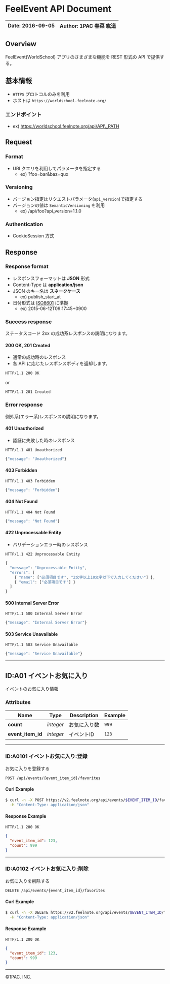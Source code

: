 FeelEvent API Document
============

| Date: 2016-09-05 | Author: 1PAC 春菜 紘道 |
|---|---|

## Overview
FeelEvent(WorldSchool) アプリのさまざまな機能を REST 形式の API で提供する。

## 基本情報
- `HTTPS` プロトコルのみを利用
- ホストは `https://worldschool.feelnote.org/`

### エンドポイント
- ex) https://worldschool.feelnote.org/api/API\_PATH

## Request

### Format
- URI クエリを利用してパラメータを指定する
    - ex) ?foo=bar&baz=qux

### Versioning
* バージョン指定はリクエストパラメータ(`api_version`)で指定する
* バージョンの値は `SemanticVersioning` を利用
    * ex) /api/foo?api\_version=1.1.0

### Authentication
* CookieSession 方式

## Response

### Response format
- レスポンスフォーマットは **JSON** 形式
- Content-Type は **application/json**
- JSON のキー名は **スネークケース**
    - ex) publish\_start\_at
- 日付形式は [ISO8601](https://ja.wikipedia.org/wiki/ISO_8601) に準拠
    - ex) 2015-06-12T09:17:45+0900

### Success response
ステータスコード 2xx の成功系レスポンスの説明になります。

#### 200 OK, 201 Created
- 通常の成功時のレスポンス
- 各 API に応じたレスポンスボディを返却します。

```
HTTP/1.1 200 OK
```

or

```
HTTP/1.1 201 Created
```

### Error response
例外系(エラー系)レスポンスの説明になります。

#### 401 Unauthorized
- 認証に失敗した時のレスポンス

```
HTTP/1.1 401 Unauthorized
```
```javascript
{"message": "Unauthorized"}
```

#### 403 Forbidden
```
HTTP/1.1 403 Forbidden
```
```javascript
{"message": "Forbidden"}
```

#### 404 Not Found
```
HTTP/1.1 404 Not Found
```
```javascript
{"message": "Not Found"}
```

#### 422 Unprocessable Entity
- バリデーションエラー時のレスポンス

```
HTTP/1.1 422 Unprocessable Entity
```
```javascript
{
  "message": "Unprocessable Entity",
  "errors": [
    { "name": ["必須項目です", "2文字以上10文字以下で入力してください"] },
    { "email": ["必須項目です"] }
  ]
}
```

#### 500 Internal Server Error

```
HTTP/1.1 500 Internal Server Error
```
```javascript
{"message": "Internal Server Error"}
```

#### 503 Service Unavailable

```
HTTP/1.1 503 Service Unavailable
```
```javascript
{"message": "Service Unavailable"}
```

***

## <a name="resource-favorite"></a>ID:A01 イベントお気に入り

イベントのお気に入り情報

### Attributes

| Name | Type | Description | Example |
| ------- | ------- | ------- | ------- |
| **count** | *integer* | お気に入り数 | `999` |
| **event_item_id** | *integer* | イベントID | `123` |

***

### ID:A0101 イベントお気に入り:登録

お気に入りを登録する

```
POST /api/events/{event_item_id}/favorites
```


#### Curl Example

```bash
$ curl -n -X POST https://v2.feelnote.org/api/events/$EVENT_ITEM_ID/favorites \
  -H "Content-Type: application/json"
```


#### Response Example

```
HTTP/1.1 200 OK
```

```json
{
  "event_item_id": 123,
  "count": 999
}
```

***

### ID:A0102 イベントお気に入り:削除

お気に入りを削除する

```
DELETE /api/events/{event_item_id}/favorites
```


#### Curl Example

```bash
$ curl -n -X DELETE https://v2.feelnote.org/api/events/$EVENT_ITEM_ID/favorites \
  -H "Content-Type: application/json"
```


#### Response Example

```
HTTP/1.1 200 OK
```

```json
{
  "event_item_id": 123,
  "count": 999
}
```


***
©1PAC. INC.
